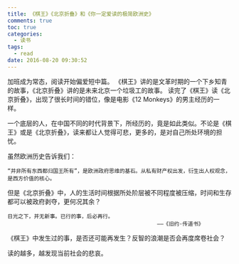 ```yaml
---
title: 《棋王》《北京折叠》和《你一定爱读的极简欧洲史》
comments: true
toc: true
categories:
  - 读书
tags:
  - read    
date: 2016-08-20 09:30:52
---
```

<!-- abstract -->
<!-- 开始正文 -->
加班成为常态，阅读开始偏爱短中篇。
《棋王》讲的是文革时期的一个下乡知青的故事，《北京折叠》讲的是未来北京一个垃圾工的故事。
读完了《棋王》读《北京折叠》，出现了很长时间的错位，像是电影《12 Monkeys》的男主经历的一样。

一个底层的人，在中国不同的时代背景下，所经历的，竟是如此类似。不论是《棋王》或是《北京折叠》，读来都让人觉得可悲，更多的，是对自己所处环境的担忧。

虽然欧洲历史告诉我们：
```
“并非所有东西都归国王所有”，是欧洲政府思维的基石。从私有财产权出发，衍生出人权观念，是西方价值的核心。
```
但是《北京折叠》中，人的生活时间根据所处阶层被不同程度被压缩，时间和生存都可以被政府剥夺，更何况其余？


```
日光之下，并无新事。已行的事，后必再行。
                                               ——《旧约·传道书》
```
《棋王》中发生过的事，是否还可能再发生？反智的浪潮是否会再度席卷社会？

读的越多，越发现当前社会的悲哀。
